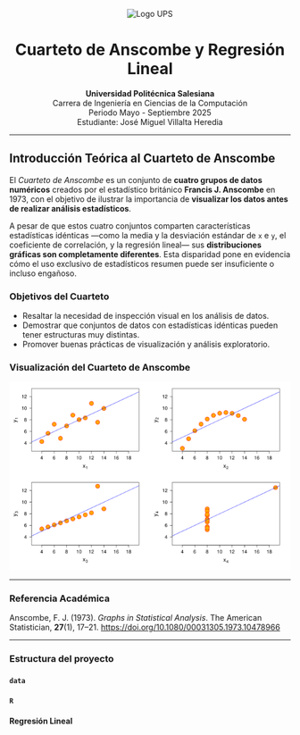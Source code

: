 <p align="center">
  <img src="https://upload.wikimedia.org/wikipedia/commons/b/b0/Logo_Universidad_Polit%C3%A9cnica_Salesiana_del_Ecuador.png" alt="Logo UPS" width="250"/>
</p>

<h1 align="center">Cuarteto de Anscombe y Regresión Lineal</h1>

<p align="center">
  <strong>Universidad Politécnica Salesiana</strong><br>
  Carrera de Ingeniería en Ciencias de la Computación<br>
  Periodo Mayo - Septiembre 2025<br>
  Estudiante: José Miguel Villalta Heredia
</p>

---

## Introducción Teórica al Cuarteto de Anscombe

El *Cuarteto de Anscombe* es un conjunto de **cuatro grupos de datos numéricos** creados por el estadístico británico **Francis J. Anscombe** en 1973, con el objetivo de ilustrar la importancia de **visualizar los datos antes de realizar análisis estadísticos**.

A pesar de que estos cuatro conjuntos comparten características estadísticas idénticas —como la media y la desviación estándar de `x` e `y`, el coeficiente de correlación, y la regresión lineal— sus **distribuciones gráficas son completamente diferentes**. Esta disparidad pone en evidencia cómo el uso exclusivo de estadísticos resumen puede ser insuficiente o incluso engañoso.

### Objetivos del Cuarteto
- Resaltar la necesidad de inspección visual en los análisis de datos.
- Demostrar que conjuntos de datos con estadísticas idénticas pueden tener estructuras muy distintas.
- Promover buenas prácticas de visualización y análisis exploratorio.

### Visualización del Cuarteto de Anscombe

![Anscombe Quartet - Gráfica](./dataset.png)

---

### Referencia Académica

Anscombe, F. J. (1973). *Graphs in Statistical Analysis*. The American Statistician, **27**(1), 17–21. https://doi.org/10.1080/00031305.1973.10478966

---

### Estructura del proyecto
#### `data`

#### `R`

#### Regresión Lineal
